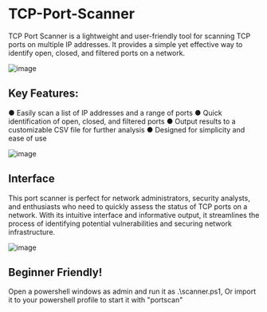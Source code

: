 # TCP-Port-Scanner
TCP Port Scanner is a lightweight and user-friendly tool for scanning TCP ports on multiple IP addresses. It provides a simple yet effective way to identify open, closed, and filtered ports on a network.

![image](https://github.com/vMawk/TCP-Port-Scanner/assets/117638856/e825e368-7083-4f53-a8d2-30a2f45b53bc)


## Key Features: ##

● Easily scan a list of IP addresses and a range of ports ● Quick identification of open, closed, and filtered ports ● Output results to a customizable CSV file for further analysis ● Designed for simplicity and ease of use

![image](https://github.com/vMawk/TCP-Port-Scanner/assets/117638856/e8b0bcd9-b92c-417e-9b71-df95868a1166)

## Interface ##
This port scanner is perfect for network administrators, security analysts, and enthusiasts who need to quickly assess the status of TCP ports on a network. With its intuitive interface and informative output, it streamlines the process of identifying potential vulnerabilities and securing network infrastructure.

![image](https://github.com/vMawk/TCP-Port-Scanner/assets/117638856/a0f9cd00-17fd-47dc-b667-fa5cf9f5d094)


## Beginner Friendly! ##
Open a powershell windows as admin and run it as .\scanner.ps1,
Or import it to your powershell profile to start it with "portscan"
